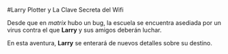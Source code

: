 ﻿#Larry Plotter y La Clave Secreta del Wifi

Desde que en *matrix* hubo un bug, la escuela se encuentra asediada por un virus contra el que **Larry** y sus amigos deberán luchar.

En esta aventura, **Larry** se enterará de nuevos detalles sobre su destino.